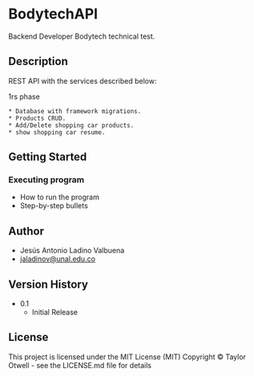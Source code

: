 # BodytechAPI

Backend Developer Bodytech technical test.

## Description

REST API with the services described below:

1rs phase
```
* Database with framework migrations.
* Products CRUD.
* Add/Delete shopping car products.
* show shopping car resume.
```

## Getting Started


### Executing program

* How to run the program
* Step-by-step bullets


## Author

* Jesús Antonio Ladino Valbuena
* jaladinov@unal.edu.co

## Version History

* 0.1
    * Initial Release

## License

This project is licensed under the MIT License (MIT) Copyright © Taylor Otwell - see the LICENSE.md file for details
